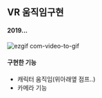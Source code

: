 ##  VR 움직임구현
#### 2019...

![ezgif com-video-to-gif](https://user-images.githubusercontent.com/39898938/75515761-2dbc2a80-5a3e-11ea-9fa4-276ec4d11513.gif)

#### 구현한 기능
- 캐릭터 움직임(위아래옆 점프..)
- 카메라 기능
